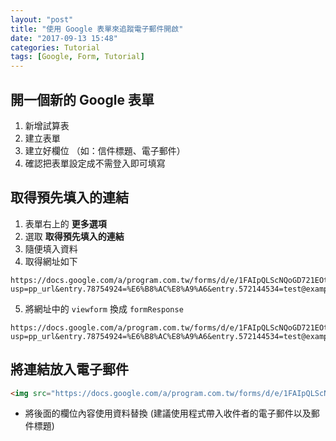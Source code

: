 ```yaml
---
layout: "post"
title: "使用 Google 表單來追蹤電子郵件開啟"
date: "2017-09-13 15:48"
categories: Tutorial
tags: [Google, Form, Tutorial]
---
```


## 開一個新的 Google 表單

1. 新增試算表
2. 建立表單
3. 建立好欄位 （如：信件標題、電子郵件）
4. 確認把表單設定成不需登入即可填寫

## 取得預先填入的連結

1. 表單右上的 **更多選項**
2. 選取 **取得預先填入的連結**
3. 隨便填入資料
4. 取得網址如下

```
https://docs.google.com/a/program.com.tw/forms/d/e/1FAIpQLScNQoGD721EOtMhAyP2GE5lsqfDGIueAngYfp1DkSsDX3sDeg/viewform?usp=pp_url&entry.78754924=%E6%B8%AC%E8%A9%A6&entry.572144534=test@example.com
```

5. 將網址中的 `viewform` 換成 `formResponse`

```
https://docs.google.com/a/program.com.tw/forms/d/e/1FAIpQLScNQoGD721EOtMhAyP2GE5lsqfDGIueAngYfp1DkSsDX3sDeg/formResponse?usp=pp_url&entry.78754924=%E6%B8%AC%E8%A9%A6&entry.572144534=test@example.com
```

## 將連結放入電子郵件

```html
<img src="https://docs.google.com/a/program.com.tw/forms/d/e/1FAIpQLScNQoGD721EOtMhAyP2GE5lsqfDGIueAngYfp1DkSsDX3sDeg/formResponse?usp=pp_url&entry.78754924=%E6%B8%AC%E8%A9%A6&entry.572144534=test@example.com">
```

* 將後面的欄位內容使用資料替換 (建議使用程式帶入收件者的電子郵件以及郵件標題)
